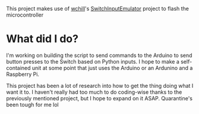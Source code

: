 This project makes use of [wchill](https://github.com/wchill)'s [SwitchInputEmulator](https://github.com/wchill/SwitchInputEmulator) project to flash the microcontroller

# What did I do?

I'm working on building the script to send commands to the Arduino to send button presses to the Switch based on Python inputs. I hope to make a self-contained unit at some point that just uses the Arduino or an Ardunino and a Raspberry Pi. 

This project has been a lot of research into how to get the thing doing what I want it to. I haven't really had too much to do coding-wise thanks to the previously mentioned project, but I hope to expand on it ASAP. Quarantine's been tough for me lol
